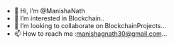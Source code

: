 - 👋 Hi, I’m @ManishaNath
- 👀 I’m interested in Blockchain..
- 💞️ I’m looking to collaborate on BlockchainProjects...
- 📫 How to reach me :manishagnath30@gmail.com...

<!---
ManishaNath/ManishaNath is a ✨ special ✨ repository because its `README.md` (this file) appears on your GitHub profile.
You can click the Preview link to take a look at your changes.
--->
